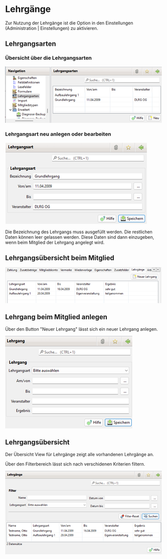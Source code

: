 # Lehrgänge

Zur Nutzung der Lehrgänge ist die Option in den Einstellungen \(Administration \| Einstellungen\) zu aktivieren.

## Lehrgangsarten

### Übersicht über die Lehrgangsarten

![](../../assets/lehrgangsarten.png)

### Lehrgangsart neu anlegen oder bearbeiten

![](../../assets/lehrgangsart.png)

Die Bezeichnung des Lehrgangs muss ausgefüllt werden. Die restlichen Daten können leer gelassen werden. Diese Daten sind dann einzugeben, wenn beim Mitglied der Lehrgang angelegt wird.

## Lehrgangsübersicht beim Mitglied

![](../../assets/mitgliedlehrgaenge.png)

## Lehrgang beim Mitglied anlegen

Über den Button "Neuer Lehrgang" lässt sich ein neuer Lehrgang anlegen.

![](../../assets/mitgliedlehrgang-2.png)

## Lehrgangsübersicht

Der Übersicht View für Lehrgänge zeigt alle vorhandenen Lehrgänge an.

Über den Filterbereich lässt sich nach verschidenen Kriterien filtern.

![](../../assets/lehrgaenge_liste.png)

